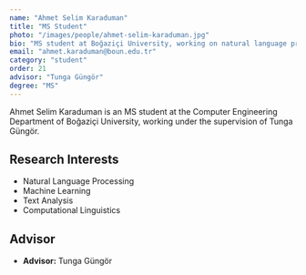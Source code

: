 ```yaml
---
name: "Ahmet Selim Karaduman"
title: "MS Student"
photo: "/images/people/ahmet-selim-karaduman.jpg"
bio: "MS student at Boğaziçi University, working on natural language processing under the supervision of Tunga Güngör."
email: "ahmet.karaduman@boun.edu.tr"
category: "student"
order: 21
advisor: "Tunga Güngör"
degree: "MS"
---
```


Ahmet Selim Karaduman is an MS student at the Computer Engineering Department of Boğaziçi University, working under the supervision of Tunga Güngör.

## Research Interests

- Natural Language Processing
- Machine Learning
- Text Analysis
- Computational Linguistics

## Advisor

- **Advisor:** Tunga Güngör 